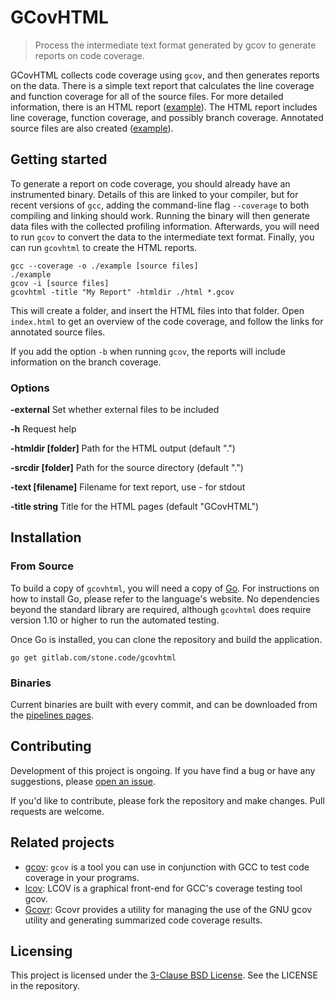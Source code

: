 # GCovHTML
> Process the intermediate text format generated by gcov to generate reports on code coverage.

GCovHTML collects code coverage using `gcov`, and then generates reports on the data.  There is a simple text report that calculates the line coverage and function coverage for all of the source files.  For more detailed information, there is an HTML report ([example](https://stone.code.gitlab.io/gcovhtml/example/)).  The HTML report includes line coverage, function coverage, and possibly branch coverage.  Annotated source files are also created ([example](https://stone.code.gitlab.io/gcovhtml/example/example.c.html)).

## Getting started

To generate a report on code coverage, you should already have an instrumented binary.  Details of this are linked to your compiler, but for recent versions of `gcc`, adding the command-line flag `--coverage` to both compiling and linking should work.  Running the binary will then generate data files with the collected profiling information.  Afterwards, you will need to run `gcov` to convert the data to the intermediate text format.  Finally, you can run `gcovhtml` to create the HTML reports.

```shell
gcc --coverage -o ./example [source files]
./example
gcov -i [source files]
gcovhtml -title "My Report" -htmldir ./html *.gcov
```

This will create a folder, and insert the HTML files into that folder.  Open `index.html` to get an overview of the code coverage, and follow the links for annotated source files.

If you add the option `-b` when running `gcov`, the reports will include information on the branch coverage.

### Options

**-external**   Set whether external files to be included

**-h**	Request help

**-htmldir [folder]**  	Path for the HTML output (default ".")

**-srcdir [folder]**  	Path for the source directory (default ".")

**-text [filename]**   	Filename for text report, use - for stdout

**-title string**    	Title for the HTML pages (default "GCovHTML")

## Installation

### From Source

To build a copy of `gcovhtml`, you will need a copy of [Go](https://golang.org/).  For instructions on how to install Go, please refer to the language's website.  No dependencies beyond the standard library are required, although `gcovhtml` does require version 1.10 or higher to run the  automated testing.

Once Go is installed, you can clone the repository and build the application.

```shell
go get gitlab.com/stone.code/gcovhtml
```

### Binaries

Current binaries are built with every commit, and can be downloaded from the [pipelines pages](https://gitlab.com/stone.code/gcovhtml/pipelines).

## Contributing

Development of this project is ongoing.  If you have find a bug or have any suggestions, please [open an issue](https://gitlab.com/stone.code/gcovhtml/issues).

If you'd like to contribute, please fork the repository and make changes.  Pull requests are welcome.

## Related projects

- [gcov](https://gcc.gnu.org/onlinedocs/gcc/Gcov.html):  `gcov` is a tool you can use in conjunction with GCC to test code coverage in your programs. 
- [lcov](http://ltp.sourceforge.net/coverage/lcov.php):  LCOV is a graphical front-end for GCC's coverage testing tool gcov.
- [Gcovr](https://pypi.org/project/gcovr/):  Gcovr provides a utility for managing the use of the GNU gcov utility and generating summarized code coverage results.

## Licensing

This project is licensed under the [3-Clause BSD License](https://opensource.org/licenses/BSD-3-Clause).  See the LICENSE in the repository.
